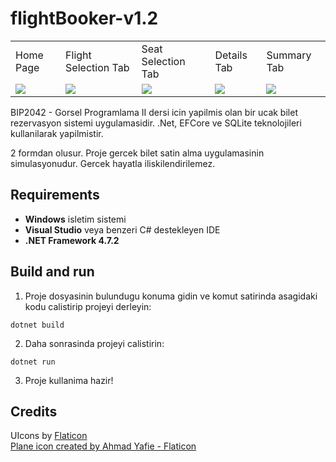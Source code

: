 # flightBooker-v1.2

<table>
  <tr>
    <td>Home Page</td>
     <td>Flight Selection Tab</td>
     <td>Seat Selection Tab</td>
     <td>Details Tab</td>
     <td>Summary Tab</td>
  </tr>
  <tr>
    <td valign="top"><img src="https://github.com/c4nkn/flightBooker-v1.2/assets/56227236/4d12bf3c-ad80-47a9-a39b-b0994a84dc59"></td>
    <td valign="top"><img src="https://github.com/c4nkn/flightBooker-v1.2/assets/56227236/64eedee1-50b9-450d-a8ab-6036b90a73db"></td>
    <td valign="top"><img src="https://github.com/c4nkn/flightBooker-v1.2/assets/56227236/24d2ae62-1c61-4731-9ccc-a46a7e88d95d"></td>
    <td valign="top"><img src="https://github.com/c4nkn/flightBooker-v1.2/assets/56227236/ad8daf92-9d8a-44da-84d2-93e93d177c92"></td>
    <td valign="top"><img src="https://github.com/c4nkn/flightBooker-v1.2/assets/56227236/5bcc11dc-427b-409f-bb88-6556a6e775e1"></td>
  </tr>
 </table>

BIP2042 - Gorsel Programlama II dersi icin yapilmis olan bir ucak bilet rezervasyon sistemi uygulamasidir. .Net, EFCore ve SQLite teknolojileri kullanilarak yapilmistir.

2 formdan olusur. Proje gercek bilet satin alma uygulamasinin simulasyonudur. Gercek hayatla iliskilendirilemez.

## Requirements
- **Windows** isletim sistemi
- **Visual Studio** veya benzeri C# destekleyen IDE
- **.NET Framework 4.7.2**

## Build and run
1. Proje dosyasinin bulundugu konuma gidin ve komut satirinda asagidaki kodu calistirip projeyi derleyin:
```
dotnet build
```
2. Daha sonrasinda projeyi calistirin:
```
dotnet run
```
3. Proje kullanima hazir!

## Credits
UIcons by <a href="https://www.flaticon.com/uicons">Flaticon</a><br />
<a href="https://www.flaticon.com/free-icons/plane" title="plane icons">Plane icon created by Ahmad Yafie - Flaticon</a>
